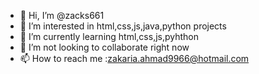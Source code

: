 - 👋 Hi, I’m @zacks661
- 👀 I’m interested in html,css,js,java,python projects
- 🌱 I’m currently learning html,css,js,pyhthon
- 💞️ I’m not looking to collaborate right now
- 📫 How to reach me :zakaria.ahmad9966@hotmail.com

<!---
zacks661/zacks661 is a ✨ special ✨ repository because its `README.md` (this file) appears on your GitHub profile.
You can click the Preview link to take a look at your changes.
--->
